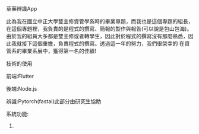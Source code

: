 草藥辨識App

此為我在國立中正大學雙主修資管學系時的畢業專題，而我也是這個專題的組長，在這個專題裡，我負責的是程式的撰寫、簡報的製作與報告(可以說是包山包海)。
由於我的組員大多都是雙主修或者轉學生，因此對於程式的撰寫沒有那麼熟悉，因此我就接下這個重擔，負責程式的撰寫。透過這一年的努力，我們很榮幸的
在資管系的畢業系展中，獲得第一名的佳績!

技術的使用

前端:Flutter

後端:Node.js

辨識:Pytorch(fastai)此部分由研究生協助


系統功能:

1.
